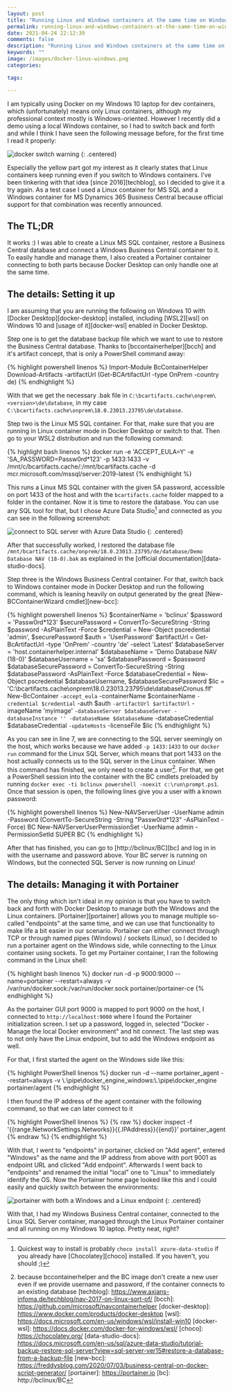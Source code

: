 ```yaml
---
layout: post
title: "Running Linux and Windows containers at the same time on Windows 10"
permalink: running-linux-and-windows-containers-at-the-same-time-on-windows-10
date: 2021-04-24 22:12:39
comments: false
description: "Running Linux and Windows containers at the same time on Windows 10"
keywords: ""
image: /images/docker-linux-windows.png
categories:

tags:

---
```


I am typically using Docker on my Windows 10 laptop for dev containers, which (unfortunately) means only Linux containers, although my professional context mostly is Windows-oriented. However I recently did a demo using a local Windows container, so I had to switch back and forth and while I think I have seen the following message before, for the first time I read it properly:

![docker switch warning](/images/docker-switch-warning.png)
{: .centered}

Especially the yellow part got my interest as it clearly states that Linux containers keep running even if you switch to Windows containers. I've been tinkering with that idea [since 2016][techblog], so I decided to give it a try again. As a test case I used a Linux container for MS SQL and a Windows container for MS Dynamics 365 Business Central because official support for that combination was recently announced.

## The TL;DR
It works :) I was able to create a Linux MS SQL container, restore a Business Central database and connect a Windows Business Central container to it. To easily handle and manage them, I also created a Portainer container connecting to both parts because Docker Desktop can only handle one at the same time.

## The details: Setting it up
I am assuming that you are running the following on Windows 10 with [Docker Desktop][docker-desktop] installed, including [WSL2][wsl] on Windows 10 and [usage of it][docker-wsl] enabled in Docker Desktop.

Step one is to get the database backup file which we want to use to restore the Business Central database. Thanks to [bccontainerhelper][bcch] and it's artifact concept, that is only a PowerShell command away:

{% highlight powershell linenos %}
Import-Module BcContainerHelper
Download-Artifacts -artifactUrl (Get-BCArtifactUrl -type OnPrem -country de)
{% endhighlight %}

With that we get the necessary .bak file in `C:\bcartifacts.cache\onprem\<version>\de\database`, in my case `C:\bcartifacts.cache\onprem\18.0.23013.23795\de\database`.

Step two is the Linux MS SQL container. For that, make sure that you are running in Linux container mode in Docker Desktop or switch to that. Then go to your WSL2 distribution and run the following command:

{% highlight bash linenos %}
docker run -e 'ACCEPT_EULA=Y' -e 'SA_PASSWORD=Passw0rd*123' -p 1433:1433 -v /mnt/c/bcartifacts.cache/:/mnt/bcartifacts.cache -d mcr.microsoft.com/mssql/server:2019-latest
{% endhighlight %}

This runs a Linux MS SQL container with the given SA password, accessible on port 1433 of the host and with the `bcartifacts.cache` folder mapped to a folder in the container. Now it is time to restore the database. You can use any SQL tool for that, but I chose Azure Data Studio[^1] and connected as you can see in the following screenshot:

![connect to SQL server with Azure Data Studio](/images/azure-data-studio-connect.png)
{: .centered}

After that successfully worked, I restored the database file `/mnt/bcartifacts.cache/onprem/18.0.23013.23795/de/database/Demo Database NAV (18-0).bak` as explained in the [official documentation][data-studio-docs].

Step three is the Windows Business Central container. For that, switch back to Windows container mode in Docker Desktop and run the following command, which is leaning heavily on output generated by the great [New-BCContainerWizard cmdlet][new-bcc]:

{% highlight powershell linenos %}
$containerName = 'bclinux'
$password = 'Passw0rd*123'
$securePassword = ConvertTo-SecureString -String $password -AsPlainText -Force
$credential = New-Object pscredential 'admin', $securePassword
$auth = 'UserPassword'
$artifactUrl = Get-BcArtifactUrl -type 'OnPrem' -country 'de' -select 'Latest'
$databaseServer = 'host.containerhelper.internal'
$databaseName = 'Demo Database NAV (18-0)'
$databaseUsername = 'sa'
$databasePassword = $password
$databaseSecurePassword = ConvertTo-SecureString -String $databasePassword -AsPlainText -Force
$databaseCredential = New-Object pscredential $databaseUsername, $databaseSecurePassword
$lic = 'C:\bcartifacts.cache\onprem\18.0.23013.23795\de\database\Cronus.flf'
New-BcContainer `
    -accept_eula `
    -containerName $containerName `
    -credential $credential `
    -auth $auth `
    -artifactUrl $artifactUrl `
    -imageName 'myimage' `
    -databaseServer $databaseServer -databaseInstance '' -databaseName $databaseName `
    -databaseCredential $databaseCredential `
    -updateHosts `
    -licenseFile $lic
{% endhighlight %}

As you can see in line 7, we are connecting to the SQL server seemingly on the host, which works because we have added `-p 1433:1433` to our `docker run` command for the Linux SQL Server, which means that port 1433 on the host actually connects us to the SQL server in the Linux container. When this command has finished, we only need to create a user[^2]. For that, we get a PowerShell session into the container with the BC cmdlets preloaded by running `docker exec -ti bclinux powershell -noexit c:\run\prompt.ps1`. Once that session is open, the following lines give you a user with a known password:

{% highlight powershell linenos %}
New-NAVServerUser -UserName admin -Password (ConvertTo-SecureString -String "Passw0rd*123" -AsPlainText -Force) BC
New-NAVServerUserPermissionSet -UserName admin -PermissionSetId SUPER BC
{% endhighlight %}

After that has finished, you can go to [http://bclinux/BC][bc] and log in in with the username and password above. Your BC server is running on Windows, but the connected SQL Server is now running on Linux!

## The details: Managing it with Portainer
The only thing which isn't ideal in my opinion is that you have to switch back and forth with Docker Desktop to manage both the Windows and the Linux containers. [Portainer][portainer] allows you to manage multiple so-called "endpoints" at the same time, and we can use that functionality to make life a bit easier in our scenario. Portainer can either connect through TCP or through named pipes (Windows) / sockets (Linux), so I decided to run a portainer agent on the Windows side, while connecting to the Linux container using sockets. To get my Portainer container, I ran the following command in the Linux shell:

{% highlight bash linenos %}
docker run -d -p 9000:9000 --name=portainer --restart=always -v /var/run/docker.sock:/var/run/docker.sock portainer/portainer-ce
{% endhighlight %}

As the portainer GUI port 9000 is mapped to port 9000 on the host, I connected to `http://localhost:9000` where I found the Portainer initialization screen. I set up a password, logged in, selected "Docker - Manage the local Docker environment" and hit connect. The last step was to not only have the Linux endpoint, but to add the Windows endpoint as well. 

For that, I first started the agent on the Windows side like this:

{% highlight PowerShell linenos %}
docker run -d --name portainer_agent --restart=always -v \\.\pipe\docker_engine_windows:\\.\pipe\docker_engine portainer/agent
{% endhighlight %}

I then found the IP address of the agent container with the following command, so that we can later connect to it

{% highlight PowerShell linenos %}
{% raw %}
docker inspect -f '{{range.NetworkSettings.Networks}}{{.IPAddress}}{{end}}' portainer_agent
{% endraw %}
{% endhighlight %}

With that, I went to "endpoints" in portainer, clicked on "Add agent", entered "Windows" as the name and the IP address from above with port 9001 as endpoint URL and clicked "Add endpoint". Afterwards I went back to "endpoints" and renamed the initial "local" one to "Linux" to immediately identify the OS. Now the Portainer home page looked like this and I could easily and quickly switch between the environments:

![portainer with both a Windows and a Linux endpoint](/images/portainer-linux-windows.png)
{: .centered}

With that, I had my Windows Business Central container, connected to the Linux SQL Server container, managed through the Linux Portainer container and all running on my Windows 10 laptop. Pretty neat, right?

[^1]: Quickest way to install is probably `choco install azure-data-studio` if you already have [Chocolatey][choco] installed. If you haven't, you should ;)
[^2]: because bccontainerhelper and the BC image don't create a new user even if we provide username and password, if the container connects to an existing database
[techblog]: https://www.axians-infoma.de/techblog/nav-2017-on-linux-sort-of/
[bcch]: https://github.com/microsoft/navcontainerhelper
[docker-desktop]: https://www.docker.com/products/docker-desktop
[wsl]: https://docs.microsoft.com/en-us/windows/wsl/install-win10
[docker-wsl]: https://docs.docker.com/docker-for-windows/wsl/
[choco]: https://chocolatey.org/
[data-studio-docs]: https://docs.microsoft.com/en-us/sql/azure-data-studio/tutorial-backup-restore-sql-server?view=sql-server-ver15#restore-a-database-from-a-backup-file
[new-bcc]: https://freddysblog.com/2020/07/03/business-central-on-docker-script-generator/
[portainer]: https://portainer.io
[bc]: http://bclinux/BC